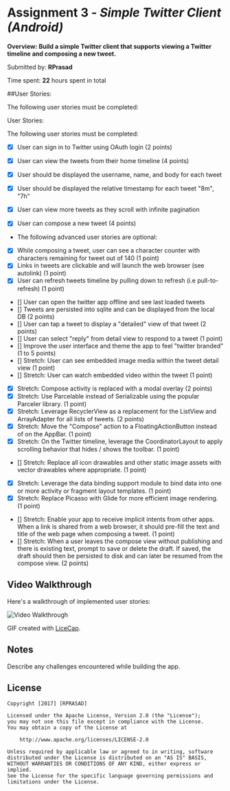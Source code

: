# Assignment 3 - *Simple Twitter Client (Android)*

**Overview: Build a simple Twitter client that supports viewing a Twitter timeline and composing a new tweet.**

Submitted by: **RPrasad**

Time spent: **22** hours spent in total


##User Stories:

The following user stories must be completed:

User Stories:

The following user stories must be completed:

* [X] User can sign in to Twitter using OAuth login (2 points)
* [X] User can view the tweets from their home timeline (4 points)
* [X] User should be displayed the username, name, and body for each tweet
* [X] User should be displayed the relative timestamp for each tweet "8m", "7h"
* [X] User can view more tweets as they scroll with infinite pagination
* [X] User can compose a new tweet (4 points)


* The following advanced user stories are optional:

* [X] While composing a tweet, user can see a character counter with characters remaining for tweet out of 140 (1 point)
* [X] Links in tweets are clickable and will launch the web browser (see autolink) (1 point)
* [X] User can refresh tweets timeline by pulling down to refresh (i.e pull-to-refresh) (1 point)
* [] User can open the twitter app offline and see last loaded tweets
* [] Tweets are persisted into sqlite and can be displayed from the local DB (2 points)
* [] User can tap a tweet to display a "detailed" view of that tweet (2 points)
* [] User can select "reply" from detail view to respond to a tweet (1 point)
* [] Improve the user interface and theme the app to feel "twitter branded" (1 to 5 points)
* [] Stretch: User can see embedded image media within the tweet detail view (1 point)
* [] Stretch: User can watch embedded video within the tweet (1 point)
* [X] Stretch: Compose activity is replaced with a modal overlay (2 points)
* [X] Stretch: Use Parcelable instead of Serializable using the popular Parceler library. (1 point)
* [X] Stretch: Leverage RecyclerView as a replacement for the ListView and ArrayAdapter for all lists of tweets. (2 points)
* [X] Stretch: Move the "Compose" action to a FloatingActionButton instead of on the AppBar. (1 point)
* [X] Stretch: On the Twitter timeline, leverage the CoordinatorLayout to apply scrolling behavior that hides / shows the toolbar. (1 point)
* [] Stretch: Replace all icon drawables and other static image assets with vector drawables where appropriate. (1 point)
* [X] Stretch: Leverage the data binding support module to bind data into one or more activity or fragment layout templates. (1 point)
* [X] Stretch: Replace Picasso with Glide for more efficient image rendering. (1 point)
* [] Stretch: Enable your app to receive implicit intents from other apps. When a link is shared from a web browser, it should pre-fill the text and title of the web page when composing a tweet. (1 point)
* [] Stretch: When a user leaves the compose view without publishing and there is existing text, prompt to save or delete the draft. If saved, the draft should then be persisted to disk and can later be resumed from the compose view. (2 points)



## Video Walkthrough 

Here's a walkthrough of implemented user stories:

![Video Walkthrough](walkthrough.gif)

GIF created with [LiceCap](http://www.cockos.com/licecap/).

## Notes

Describe any challenges encountered while building the app.

## License

    Copyright [2017] [RPRASAD]

    Licensed under the Apache License, Version 2.0 (the "License");
    you may not use this file except in compliance with the License.
    You may obtain a copy of the License at

        http://www.apache.org/licenses/LICENSE-2.0

    Unless required by applicable law or agreed to in writing, software
    distributed under the License is distributed on an "AS IS" BASIS,
    WITHOUT WARRANTIES OR CONDITIONS OF ANY KIND, either express or implied.
    See the License for the specific language governing permissions and
    limitations under the License.


